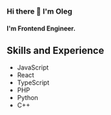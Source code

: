 ### Hi there 👋 I'm Oleg
#### I'm Frontend Engineer.

## Skills and Experience
* JavaScript
* React
* TypeScript
* PHP
* Python
* C++
